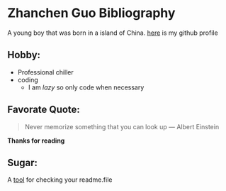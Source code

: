 # Zhanchen Guo Bibliography

A young boy that was born in a island of China.
[here](https://github.com/markguo40) is my github profile

## Hobby:

* Professional chiller
* coding
    * I am *lazy* so only code when necessary

## Favorate Quote:

> Never memorize something that you can look up
    ― Albert Einstein

**Thanks for reading**

## Sugar:

A [tool](https://stackedit.io/app) for checking your readme.file

